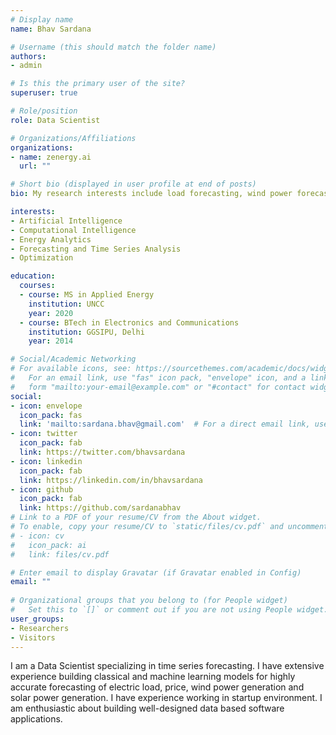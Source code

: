 ```yaml
---
# Display name
name: Bhav Sardana

# Username (this should match the folder name)
authors:
- admin

# Is this the primary user of the site?
superuser: true

# Role/position
role: Data Scientist

# Organizations/Affiliations
organizations:
- name: zenergy.ai
  url: ""

# Short bio (displayed in user profile at end of posts)
bio: My research interests include load forecasting, wind power forecasting, electricity price forecasting, optimization.

interests:
- Artificial Intelligence
- Computational Intelligence
- Energy Analytics
- Forecasting and Time Series Analysis
- Optimization

education:
  courses:
  - course: MS in Applied Energy
    institution: UNCC
    year: 2020
  - course: BTech in Electronics and Communications
    institution: GGSIPU, Delhi
    year: 2014

# Social/Academic Networking
# For available icons, see: https://sourcethemes.com/academic/docs/widgets/#icons
#   For an email link, use "fas" icon pack, "envelope" icon, and a link in the
#   form "mailto:your-email@example.com" or "#contact" for contact widget.
social:
- icon: envelope
  icon_pack: fas
  link: 'mailto:sardana.bhav@gmail.com'  # For a direct email link, use "mailto:bsardana@uncc.edu".
- icon: twitter
  icon_pack: fab
  link: https://twitter.com/bhavsardana
- icon: linkedin
  icon_pack: fab
  link: https://linkedin.com/in/bhavsardana
- icon: github
  icon_pack: fab
  link: https://github.com/sardanabhav
# Link to a PDF of your resume/CV from the About widget.
# To enable, copy your resume/CV to `static/files/cv.pdf` and uncomment the lines below.  
# - icon: cv
#   icon_pack: ai
#   link: files/cv.pdf

# Enter email to display Gravatar (if Gravatar enabled in Config)
email: ""
  
# Organizational groups that you belong to (for People widget)
#   Set this to `[]` or comment out if you are not using People widget.  
user_groups:
- Researchers
- Visitors
---
```


I am a Data Scientist specializing in time series forecasting. I have extensive experience building classical and machine learning models for highly accurate forecasting of electric load, price, wind power generation and solar power generation. I have experience working in startup environment. I am enthusiastic about building well-designed data based software applications.